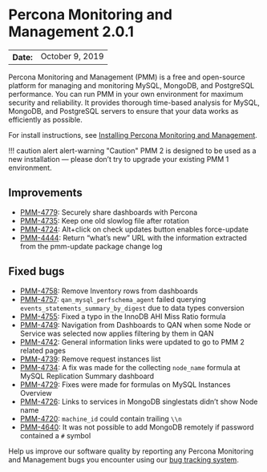 # Percona Monitoring and Management 2.0.1

<table class="docutils field-list" frame="void" rules="none">
  <colgroup>
    <col class="field-name">
    <col class="field-body">
  </colgroup>
  <tbody valign="top">
    <tr class="field-odd field">
      <th class="field-name">Date:</th>
      <td class="field-body">October 9, 2019</td>
    </tr>
  </tbody>
</table>

Percona Monitoring and Management (PMM) is a free and open-source platform for managing and monitoring MySQL, MongoDB, and PostgreSQL performance. You can run PMM in your own environment for maximum security and reliability. It provides thorough time-based analysis for MySQL, MongoDB, and PostgreSQL servers to ensure that your data works as efficiently as possible.

For install instructions, see [Installing Percona Monitoring and Management](../setting-up/index.md).

!!! caution alert alert-warning "Caution"
    PMM 2 is designed to be used as a new installation — please don’t try to upgrade your existing PMM 1 environment.

## Improvements

- [PMM-4779](https://jira.percona.com/browse/PMM-4779): Securely share dashboards with Percona
- [PMM-4735](https://jira.percona.com/browse/PMM-4735): Keep one old slowlog file after rotation
- [PMM-4724](https://jira.percona.com/browse/PMM-4724): Alt+click on check updates button enables force-update
- [PMM-4444](https://jira.percona.com/browse/PMM-4444): Return “what’s new” URL with the information extracted from the pmm-update package change   log

## Fixed bugs

- [PMM-4758](https://jira.percona.com/browse/PMM-4758): Remove Inventory rows from dashboards
- [PMM-4757](https://jira.percona.com/browse/PMM-4757): `qan_mysql_perfschema_agent` failed querying `events_statements_summary_by_digest` due to data types conversion
- [PMM-4755](https://jira.percona.com/browse/PMM-4755): Fixed a typo in the InnoDB AHI Miss Ratio formula
- [PMM-4749](https://jira.percona.com/browse/PMM-4749): Navigation from Dashboards to QAN when some Node or Service was selected now applies filtering by them in QAN
- [PMM-4742](https://jira.percona.com/browse/PMM-4742): General information links were updated to go to PMM 2 related pages
- [PMM-4739](https://jira.percona.com/browse/PMM-4739): Remove request instances list
- [PMM-4734](https://jira.percona.com/browse/PMM-4734): A fix was made for the collecting `node_name` formula at MySQL Replication Summary dashboard
- [PMM-4729](https://jira.percona.com/browse/PMM-4729): Fixes were made for formulas on MySQL Instances Overview
- [PMM-4726](https://jira.percona.com/browse/PMM-4726): Links to services in MongoDB singlestats didn’t show Node name
- [PMM-4720](https://jira.percona.com/browse/PMM-4720): `machine_id` could contain trailing `\\n`
- [PMM-4640](https://jira.percona.com/browse/PMM-4640): It was not possible to add MongoDB remotely if password contained a `#` symbol

Help us improve our software quality by reporting any Percona Monitoring and Management bugs you encounter using our [bug tracking system](https://jira.percona.com/secure/Dashboard.jspa).
